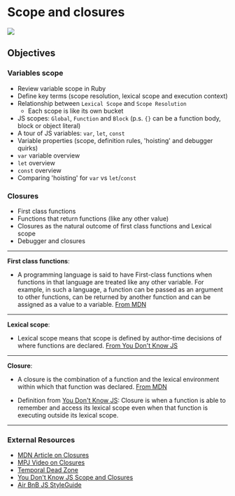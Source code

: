 # Scope and closures

![](https://media.giphy.com/media/CSTm8aWG0PGE0/giphy.gif)

## Objectives

### Variables scope

- Review variable scope in Ruby
- Define key terms (scope resolution, lexical scope and execution context)
- Relationship between `Lexical Scope` and `Scope Resolution`
  - Each scope is like its own bucket
- JS scopes: `Global`, `Function` and `Block` (p.s. `{}` can be a function body, block or object literal)
- A tour of JS variables: `var`, `let`, `const`
- Variable properties (scope, definition rules, 'hoisting' and debugger quirks)
- `var` variable overview
- `let` overview
- `const` overview
- Comparing 'hoisting' for `var` vs `let`/`const`

### Closures

- First class functions
- Functions that return functions (like any other value)
- Closures as the natural outcome of first class functions and Lexical scope
- Debugger and closures

---

**First class functions**:

- A programming language is said to have First-class functions when functions in that language are treated like any other variable. For example, in such a language, a function can be passed as an argument to other functions, can be returned by another function and can be assigned as a value to a variable. [From MDN](https://developer.mozilla.org/en-US/docs/Glossary/First-class_Function)

---

**Lexical scope**:

- Lexical scope means that scope is defined by author-time decisions of where functions are declared. [From You Don't Know JS](https://github.com/getify/You-Dont-Know-JS)

---

**Closure**:

- A closure is the combination of a function and the lexical environment within which that function was declared. [From MDN](https://developer.mozilla.org/en-US/docs/Web/JavaScript/Closures)

- Definition from [You Don't Know JS](https://github.com/getify/You-Dont-Know-JS/blob/31e1d4ff600d88cc2ce243903ab8a3a9d15cce15/scope%20%26%20closures/ch5.md): Closure is when a function is able to remember and access its lexical scope even when that function is executing outside its lexical scope.

---

### External Resources

- [MDN Article on Closures](https://developer.mozilla.org/en-US/docs/Web/JavaScript/Closures)
- [MPJ Video on Closures](https://www.youtube.com/watch?v=CQqwU2Ixu-U)
- [Temporal Dead Zone](https://wesbos.com/temporal-dead-zone/)
- [You Don't Know JS Scope and Closures](https://github.com/getify/You-Dont-Know-JS/tree/31e1d4ff600d88cc2ce243903ab8a3a9d15cce15/scope%20%26%20closures)
- [Air BnB JS StyleGuide](https://github.com/airbnb/javascript)
